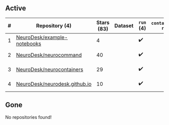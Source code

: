 ## Active
| # | Repository (4) | Stars (83) | Dataset | `run` (4) | `containers-run` | Last Modified |
| --- | --- | --- | --- | --- | --- | --- |
| 1 | [NeuroDesk/example-notebooks](https://github.com/NeuroDesk/example-notebooks) | 4 |  | :heavy_check_mark: |  | 2025-06-19 06:02:29+00:00 |
| 2 | [NeuroDesk/neurocommand](https://github.com/NeuroDesk/neurocommand) | 40 |  | :heavy_check_mark: |  | 2025-06-18 06:54:42+00:00 |
| 3 | [NeuroDesk/neurocontainers](https://github.com/NeuroDesk/neurocontainers) | 29 |  | :heavy_check_mark: |  | 2025-06-19 04:54:07+00:00 |
| 4 | [NeuroDesk/neurodesk.github.io](https://github.com/NeuroDesk/neurodesk.github.io) | 10 |  | :heavy_check_mark: |  | 2025-06-19 00:14:00+00:00 |

## Gone
No repositories found!
